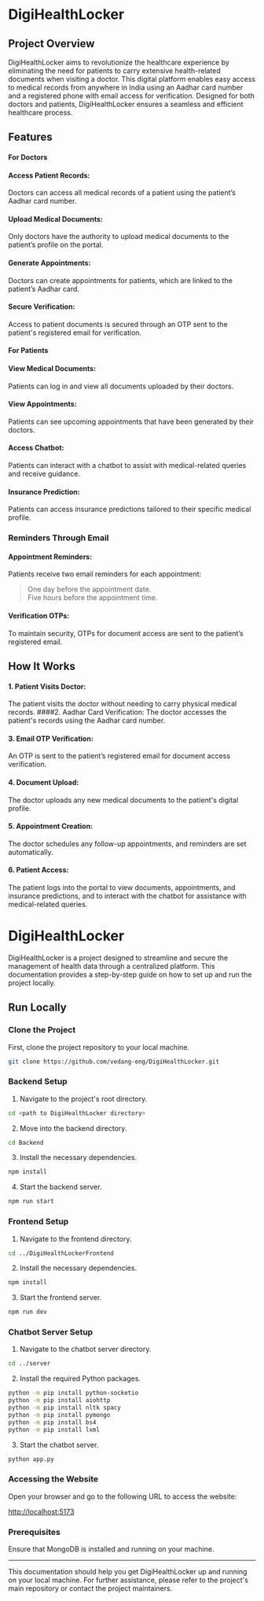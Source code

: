 
# DigiHealthLocker

## Project Overview
DigiHealthLocker aims to revolutionize the healthcare experience by eliminating the need for patients to carry extensive health-related documents when visiting a doctor. This digital platform enables easy access to medical records from anywhere in India using an Aadhar card number and a registered phone with email access for verification. Designed for both doctors and patients, DigiHealthLocker ensures a seamless and efficient healthcare process.

## Features
#### For Doctors
#### Access Patient Records:
Doctors can access all medical records of a patient using the patient’s Aadhar card number.
#### Upload Medical Documents: 
Only doctors have the authority to upload medical documents to the patient’s profile on the portal.
#### Generate Appointments:
Doctors can create appointments for patients, which are linked to the patient’s Aadhar card.
#### Secure Verification: 
Access to patient documents is secured through an OTP sent to the patient's registered email for verification.

#### For Patients
#### View Medical Documents: 
Patients can log in and view all documents uploaded by their doctors.
#### View Appointments: 
Patients can see upcoming appointments that have been generated by their doctors.
#### Access Chatbot: 
Patients can interact with a chatbot to assist with medical-related queries and receive guidance.
#### Insurance Prediction: 
Patients can access insurance predictions tailored to their specific medical profile.

### Reminders Through Email
#### Appointment Reminders: 
Patients receive two email reminders for each appointment:    
>One day before the appointment date.                                
Five hours before the appointment time.
#### Verification OTPs: 
To maintain security, OTPs for document access are sent to the patient’s registered email.

## How It Works
#### 1. Patient Visits Doctor:
 The patient visits the doctor without needing to carry physical medical records.
####2. Aadhar Card Verification: 
The doctor accesses the patient's records using the Aadhar card number.
#### 3. Email OTP Verification: 
An OTP is sent to the patient’s registered email for document access verification.
#### 4. Document Upload: 
The doctor uploads any new medical documents to the patient's digital profile.
#### 5. Appointment Creation: 
The doctor schedules any follow-up appointments, and reminders are set automatically.
#### 6. Patient Access: 
The patient logs into the portal to view documents, appointments, and insurance predictions, and to interact with the chatbot for assistance with medical-related queries.



# DigiHealthLocker

DigiHealthLocker is a project designed to streamline and secure the management of health data through a centralized platform. This documentation provides a step-by-step guide on how to set up and run the project locally.

## Run Locally

### Clone the Project

First, clone the project repository to your local machine.

```bash
git clone https://github.com/vedang-eng/DigiHealthLocker.git
```

### Backend Setup

1. Navigate to the project's root directory.

```bash
cd <path to DigiHealthLocker directory>
```

2. Move into the backend directory.

```bash
cd Backend
```

3. Install the necessary dependencies.

```bash
npm install
```

4. Start the backend server.

```bash
npm run start
```

### Frontend Setup

1. Navigate to the frontend directory.

```bash
cd ../DigiHealthLockerFrontend
```

2. Install the necessary dependencies.

```bash
npm install
```

3. Start the frontend server.

```bash
npm run dev
```

### Chatbot Server Setup

1. Navigate to the chatbot server directory.

```bash
cd ../server
```

2. Install the required Python packages.

```bash
python -m pip install python-socketio
python -m pip install aiohttp
python -m pip install nltk spacy
python -m pip install pymongo
python -m pip install bs4
python -m pip install lxml
```

3. Start the chatbot server.

```bash
python app.py
```

### Accessing the Website

Open your browser and go to the following URL to access the website:

[http://localhost:5173](http://localhost:5173)

### Prerequisites

Ensure that MongoDB is installed and running on your machine.

----

This documentation should help you get DigiHealthLocker up and running on your local machine. For further assistance, please refer to the project's main repository or contact the project maintainers.
